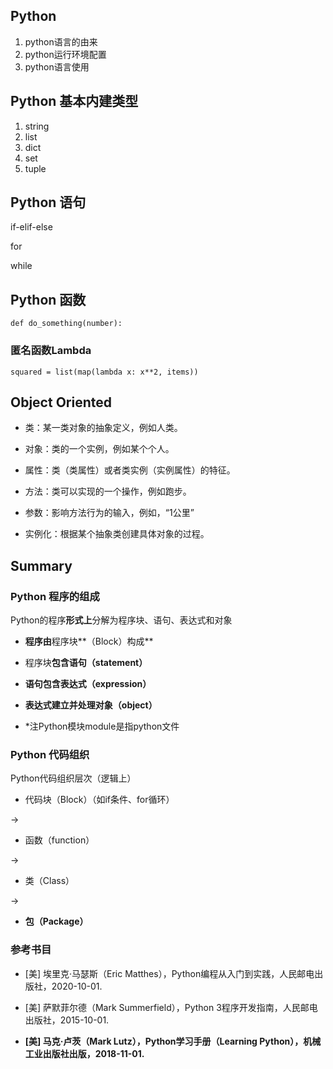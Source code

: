 ## Python

1. python语言的由来
2. python运行环境配置
3. python语言使用



## Python 基本内建类型

1. string
2. list
3. dict
4. set
5. tuple



## Python 语句

if-elif-else

for

while



## Python 函数

`def do_something(number):`

### 匿名函数Lambda

`squared = list(map(lambda x: x**2, items))`



## Object Oriented

- 类：某一类对象的抽象定义，例如人类。

- 对象：类的一个实例，例如某个个人。

- 属性：类（类属性）或者类实例（实例属性）的特征。

- 方法：类可以实现的一个操作，例如跑步。

- 参数：影响方法行为的输入，例如，“1公里”

- 实例化：根据某个抽象类创建具体对象的过程。



## Summary

### Python 程序的组成

Python的程序**形式上**分解为程序块、语句、表达式和对象

- **程序由**程序块**（Block）构成**

- 程序块**包含语句（statement）**

- **语句包含表达式（expression）**

- **表达式建立并处理对象（object）**

- *注Python模块module是指python文件

### Python 代码组织

Python代码组织层次（逻辑上）

- 代码块（Block）（如if条件、for循环）

-> 

- 函数（function）

-> 

- 类（Class）

-> 

- **包（Package）**



### 参考书目

- [美] 埃里克·马瑟斯（Eric Matthes），Python编程从入门到实践，人民邮电出版社，2020-10-01.

- [美] 萨默菲尔德（Mark Summerfield），Python 3程序开发指南，人民邮电出版社，2015-10-01.

- **[美] 马克·卢茨（Mark Lutz），Python学习手册（Learning Python），机械工业出版社出版，2018-11-01.**
